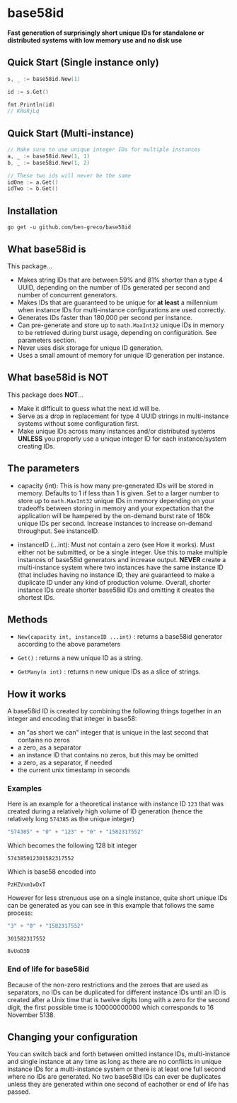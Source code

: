 # base58id

**Fast generation of surprisingly short unique IDs for standalone or distributed systems with low memory use 
and no disk use**

## Quick Start (Single instance only)

```go
s, _ := base58id.New(1)

id := s.Get()

fmt.Println(id)
// KRuRjLq
```

## Quick Start (Multi-instance)

```go
// Make sure to use unique integer IDs for multiple instances
a, _ := base58id.New(1, 1)
b, _ := base58id.New(1, 2)

// These two ids will never be the same
idOne := a.Get()
idTwo := b.Get()
```

## Installation

`go get -u github.com/ben-greco/base58id`

## What base58id is

This package...
- Makes string IDs that are between 59% and 81% shorter than a type 4 UUID, depending on 
the number of IDs generated per second and number of concurrent generators.
- Makes IDs that are guaranteed to be unique for **at least** a millennium when instance IDs for multi-instance configurations are used correctly.
- Generates IDs faster than 180,000 per second per instance.
- Can pre-generate and store up to `math.MaxInt32` unique IDs in memory to be retrieved during 
burst usage, depending on configuration. See parameters section. 
- Never uses disk storage for unique ID generation.
- Uses a small amount of memory for unique ID generation per instance.

## What base58id is NOT

This package does **NOT**...
- Make it difficult to guess what the next id will be.
- Serve as a drop in replacement for type 4 UUID strings in multi-instance systems without some configuration first.
- Make unique IDs across many instances and/or distributed systems **UNLESS** you properly use a unique 
integer ID for each instance/system creating IDs.

## The parameters

- capacity (int): This is how many pre-generated IDs will be stored in memory. Defaults to 1 if 
less than 1 is given. Set to a larger number to store up to `math.MaxInt32` unique IDs in memory 
depending on your tradeoffs between storing in memory and your expectation that the application 
will be hampered by the on-demand burst rate of 180k unique IDs per second. Increase instances 
to increase on-demand throughput. See instanceID.

- instanceID (...int): Must not contain a zero (see How it works). Must either not be submitted, 
or be a single integer. Use this to make multiple instances of base58id generators and increase 
output. **NEVER** create a multi-instance system where two instances have the same instance ID 
(that includes having no instance ID, 
they are guaranteed to make a duplicate ID under any kind of production volume. Overall, shorter 
instance IDs create shorter base58id IDs and omitting it creates the shortest IDs.

## Methods

- `New(capacity int, instanceID ...int)` : returns a base58id generator according to the above parameters

- `Get()` : returns a new unique ID as a string. 

- `GetMany(n int)` : returns n new unique IDs as a slice of strings.

## How it works

A base58id ID is created by combining the following things together in an integer and encoding 
that integer in base58:

- an "as short we can" integer that is unique in the last second that contains no zeros
- a zero, as a separator
- an instance ID that contains no zeros, but this may be omitted
- a zero, as a separator, if needed
- the current unix timestamp in seconds

### Examples

Here is an example for a theoretical instance with instance ID `123` that was created during a
relatively high volume of ID generation (hence the relatively long `574385` as the unique integer)

```go
"574385" + "0" + "123" + "0" + "1582317552"
```
Which becomes the following 128 bit integer
```
574385012301582317552
```
Which is base58 encoded into
```
PzHZVxm1wDxT
```

However for less strenuous use on a single instance, quite short unique IDs can be generated
 as you can see in this example that follows the same process:
```go
"3" + "0" + "1582317552"
```
```
301582317552
```
```
8vUoD3D
```

### End of life for base58id

Because of the non-zero restrictions and the zeroes that are used as separators, no IDs can be 
duplicated for different instance IDs until an ID is created after a Unix time that is twelve 
digits long with a zero for the second digit, the first possible time is 100000000000 which
 corresponds to 16 November 5138.


## Changing your configuration

You can switch back and forth between omitted instance IDs, multi-instance and single instance at 
any time as long as there are no conflicts in unique instance IDs for a multi-instance system or there 
is at least one full second where no IDs are generated. No two base58id IDs can ever be duplicates 
unless they are generated within one second of eachother or end of life has passed. 

